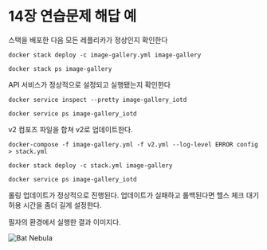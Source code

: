 # 14장 연습문제 해답 예

스택을 배포한 다음 모든 레플리카가 정상인지 확인한다

```
docker stack deploy -c image-gallery.yml image-gallery

docker stack ps image-gallery
```

API 서비스가 정상적으로 설정되고 실행됐는지 확인한다

```
docker service inspect --pretty image-gallery_iotd

docker service ps image-gallery_iotd
```

v2 컴포즈 파일을 합쳐 v2로 업데이트한다.

```
docker-compose -f image-gallery.yml -f v2.yml --log-level ERROR config > stack.yml

docker stack deploy -c stack.yml image-gallery

docker service ps image-gallery_iotd
```

롤링 업데이트가 정상적으로 진행된다. 업데이트가 실패하고 롤백된다면 헬스 체크 대기 허용 시간을 좀더 길게 설정한다.

필자의 환경에서 실행한 결과 이미지다.

![Bat Nebula](solution.png)

